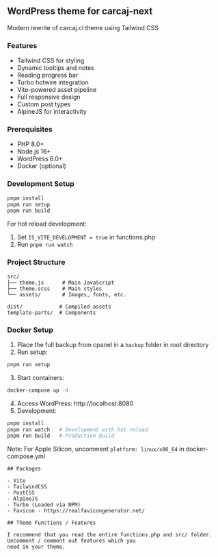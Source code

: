## WordPress theme for carcaj-next

Modern rewrite of carcaj.cl theme using Tailwind CSS

### Features

- Tailwind CSS for styling
- Dynamic tooltips and notes
- Reading progress bar
- Turbo hotwire integration
- Vite-powered asset pipeline
- Full responsive design
- Custom post types
- AlpineJS for interactivity

### Prerequisites

- PHP 8.0+
- Node.js 16+
- WordPress 6.0+
- Docker (optional)

### Development Setup

```bash
pnpm install
pnpm run setup
pnpm run build
```

For hot reload development:

1. Set `IS_VITE_DEVELOPMENT = true` in functions.php
2. Run `pnpm run watch`

### Project Structure

```
src/
├── theme.js      # Main JavaScript
├── theme.scss    # Main styles
└── assets/       # Images, fonts, etc.

dist/            # Compiled assets
template-parts/  # Components
```

### Docker Setup

1. Place the full backup from cpanel in a `backup` folder in root directory
2. Run setup:

```bash
pnpm run setup
```

3. Start containers:

```bash
docker-compose up -d
```

4. Access WordPress: http://localhost:8080
5. Development:

```bash
pnpm install
pnpm run watch   # Development with hot reload
pnpm run build   # Production build
```

Note: For Apple Silicon, uncomment `platform: linux/x86_64` in docker-compose.yml

```
## Packages

- Vite
- TailwindCSS
- PostCSS
- AlpineJS
- Turbo (Loaded via NPM)
- Favicon - https://realfavicongenerator.net/

## Theme Functions / Features

I recommend that you read the entire functions.php and src/ folder. Uncomment / comment out features which you
need in your theme.
```
